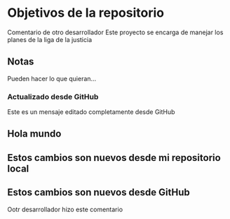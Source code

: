 # Objetivos de la repositorio
Comentario de otro desarrollador
Este proyecto se encarga de manejar los planes de la liga de la justicia


## Notas
Pueden hacer lo que quieran...

### Actualizado desde GitHub
Este es un mensaje editado completamente desde GitHub

## Hola mundo
## Estos cambios son nuevos desde mi repositorio local
## Estos cambios son nuevos desde GitHub
Ootr desarrollador hizo este comentario

